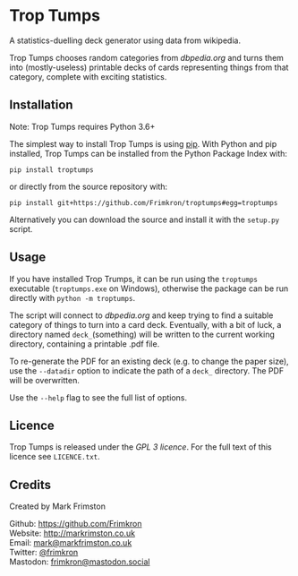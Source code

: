Trop Tumps
==========

A statistics-duelling deck generator using data from wikipedia.

Trop Tumps chooses random categories from _dbpedia.org_ and turns them into 
(mostly-useless) printable decks of cards representing things from that
category, complete with exciting statistics.


Installation
------------

Note: Trop Tumps requires Python 3.6+

The simplest way to install Trop Tumps is using [pip]. With Python and pip 
installed, Trop Tumps can be installed from the Python Package Index with:

    pip install troptumps

or directly from the source repository with:

    pip install git+https://github.com/Frimkron/troptumps#egg=troptumps

Alternatively you can download the source and install it with the `setup.py` 
script.
 

[pip]: https://pip.pypa.io/en/stable/installing/


Usage
-----

If you have installed Trop Trumps, it can be run using the `troptumps` 
executable (`troptumps.exe` on Windows), otherwise the package can be run 
directly with `python -m troptumps`.

The script will connect to _dbpedia.org_ and keep trying to find a suitable
category of things to turn into a card deck. Eventually, with a bit of luck, a 
directory named `deck_`(something) will be written to the current working 
directory, containing a printable .pdf file.

To re-generate the PDF for an existing deck (e.g. to change the paper size),
use the `--datadir` option to indicate the path of a `deck_` directory. The PDF 
will be overwritten.

Use the `--help` flag to see the full list of options.


Licence
-------

Trop Tumps is released under the _GPL 3 licence_. For the full text of this 
licence see `LICENCE.txt`. 


Credits
-------

Created by Mark Frimston

Github: <https://github.com/Frimkron>  
Website: <http://markrimston.co.uk>  
Email: <mark@markfrimston.co.uk>  
Twitter: [@frimkron](https://twitter.com/frimkron)  
Mastodon: [frimkron@mastodon.social](https://mastodon.social/@frimkron)  

